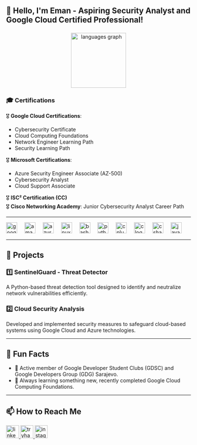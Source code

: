 <h2 align="left">👋 Hello, I'm Eman - Aspiring Security Analyst and Google Cloud Certified Professional!</h2>

###

<div align="center">
  <img src="https://github-readme-stats.vercel.app/api/top-langs?username=emanhz&locale=en&hide_title=false&layout=compact&card_width=320&langs_count=5&theme=nightowl&hide_border=true" height="150" alt="languages graph"  />
</div>

### 🎓 Certifications  

🎖️ **Google Cloud Certifications**:  
- Cybersecurity Certificate  
- Cloud Computing Foundations  
- Network Engineer Learning Path  
- Security Learning Path  

🎖️ **Microsoft Certifications**:  
- Azure Security Engineer Associate (AZ-500)  
- Cybersecurity Analyst  
- Cloud Support Associate  

🎖️ **ISC² Certification (CC)**  
🎖️ **Cisco Networking Academy**: Junior Cybersecurity Analyst Career Path  

---

<div align="left">
  <img src="https://cdn.jsdelivr.net/gh/devicons/devicon/icons/googlecloud/googlecloud-original.svg" height="30" alt="googlecloud logo"  />
  <img width="12" />
  <img src="https://cdn.jsdelivr.net/gh/devicons/devicon/icons/amazonwebservices/amazonwebservices-original-wordmark.svg" height="30" alt="amazonwebservices logo"  />
  <img width="12" />
  <img src="https://cdn.jsdelivr.net/gh/devicons/devicon/icons/azure/azure-original.svg" height="30" alt="azure logo"  />
  <img width="12" />
  <img src="https://cdn.jsdelivr.net/gh/devicons/devicon/icons/linux/linux-original.svg" height="30" alt="linux logo"  />
  <img width="12" />
  <img src="https://cdn.jsdelivr.net/gh/devicons/devicon/icons/bash/bash-original.svg" height="30" alt="bash logo"  />
  <img width="12" />
  <img src="https://cdn.jsdelivr.net/gh/devicons/devicon/icons/python/python-original.svg" height="30" alt="python logo"  />
  <img width="12" />
  <img src="https://cdn.jsdelivr.net/gh/devicons/devicon/icons/cplusplus/cplusplus-original.svg" height="30" alt="cplusplus logo"  />
  <img width="12" />
  <img src="https://cdn.jsdelivr.net/gh/devicons/devicon/icons/c/c-original.svg" height="30" alt="c logo"  />
  <img width="12" />
  <img src="https://cdn.jsdelivr.net/gh/devicons/devicon/icons/csharp/csharp-original.svg" height="30" alt="csharp logo"  />
  <img width="12" />
  <img src="https://cdn.jsdelivr.net/gh/devicons/devicon/icons/java/java-original-wordmark.svg" height="30" alt="java logo"  />
</div>

---

## 🔨 Projects  

### 1️⃣ **SentinelGuard - Threat Detector**  
A Python-based threat detection tool designed to identify and neutralize network vulnerabilities efficiently.  

### 2️⃣ **Cloud Security Analysis**  
Developed and implemented security measures to safeguard cloud-based systems using Google Cloud and Azure technologies.  

---

## 🌟 Fun Facts  
- 🏫 Active member of Google Developer Student Clubs (GDSC) and Google Developers Group (GDG) Sarajevo.  
- 🌱 Always learning something new, recently completed Google Cloud Computing Foundations.  

---

## 📫 How to Reach Me  
<div align="left">
  <a href="https://www.linkedin.com/in/eman-cickusic/" target="_blank">
    <img src="https://img.shields.io/static/v1?message=LinkedIn&logo=linkedin&label=&color=0077B5&logoColor=white&labelColor=&style=for-the-badge" height="35" alt="linkedin logo"  />
  </a>
  <a href="https://tryhackme.com/r/p/cickusiceman" target="_blank">
    <img src="https://img.shields.io/static/v1?message=TryHackMe&logo=tryhackme&label=&color=88cc14&logoColor=white&labelColor=&style=for-the-badge" height="35" alt="tryhackme logo"  />
  </a>
  <a href="https://www.instagram.com/eman.cickusic/" target="_blank">
    <img src="https://img.shields.io/static/v1?message=Instagram&logo=instagram&label=&color=E4405F&logoColor=white&labelColor=&style=for-the-badge" height="35" alt="instagram logo"  />
  </a>
</div>
